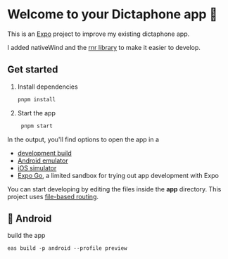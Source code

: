 # Welcome to your Dictaphone app 👋

This is an [Expo](https://expo.dev) project to improve my existing dictaphone app.

I added nativeWind and the [rnr library](https://rnr-docs.vercel.app/) to make it easier to develop.

## Get started

1. Install dependencies

   ```bash
   pnpm install
   ```

2. Start the app

   ```bash
    pnpm start
   ```

In the output, you'll find options to open the app in a

- [development build](https://docs.expo.dev/develop/development-builds/introduction/)
- [Android emulator](https://docs.expo.dev/workflow/android-studio-emulator/)
- [iOS simulator](https://docs.expo.dev/workflow/ios-simulator/)
- [Expo Go](https://expo.dev/go), a limited sandbox for trying out app development with Expo

You can start developing by editing the files inside the **app** directory. This project uses [file-based routing](https://docs.expo.dev/router/introduction).

## 📱 Android

build the app

```
eas build -p android --profile preview
```

